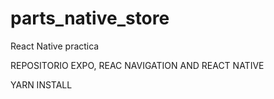 # parts_native_store
React Native practica

REPOSITORIO EXPO, REAC NAVIGATION AND REACT NATIVE

YARN INSTALL
